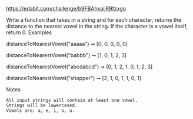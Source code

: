 https://edabit.com/challenge/b9FBAhxaijR9fzxgo

Write a function that takes in a string and for each character, returns the distance to the nearest vowel in the string. If the character is a vowel itself, return 0.
Examples

distanceToNearestVowel("aaaaa") ➞ [0, 0, 0, 0, 0]

distanceToNearestVowel("babbb") ➞ [1, 0, 1, 2, 3]

distanceToNearestVowel("abcdabcd") ➞ [0, 1, 2, 1, 0, 1, 2, 3]

distanceToNearestVowel("shopper") ➞ [2, 1, 0, 1, 1, 0, 1]

Notes

    All input strings will contain at least one vowel.
    Strings will be lowercased.
    Vowels are: a, e, i, o, u.